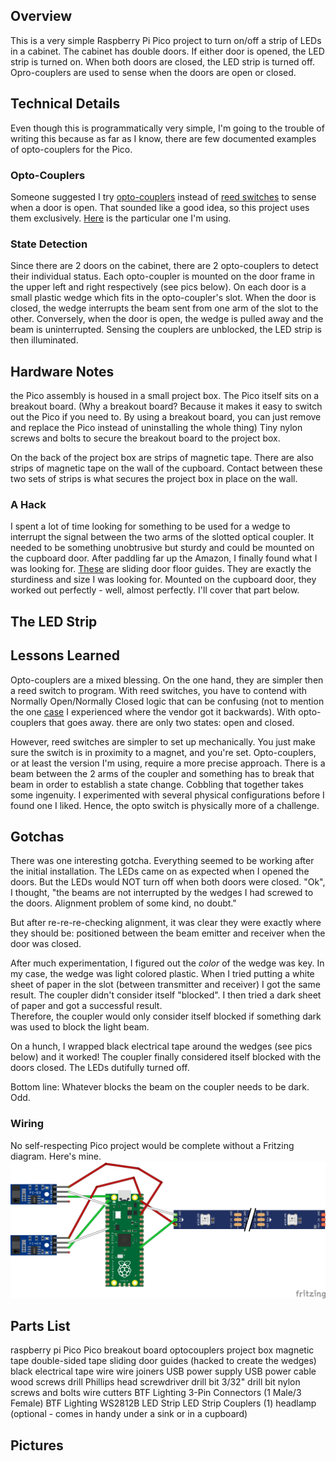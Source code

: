 ## Overview
This is a very simple Raspberry Pi Pico project to turn on/off a strip of LEDs in a cabinet. The cabinet 
has double doors.  If either door is opened, the LED strip is turned on. When both doors are closed, the 
LED strip is turned off. Opro-couplers are used to sense when the doors are open or closed. 

## Technical Details
Even though this is programmatically very simple, I'm going to the trouble of writing this because 
as far as I know, there are few documented examples of opto-couplers for the Pico. 

### Opto-Couplers 
Someone suggested I try [opto-couplers](https://en.wikipedia.org/wiki/Opto-isolator) instead of 
[reed switches](https://en.wikipedia.org/wiki/Reed_switch) to sense when a door is open.  That sounded 
like a good idea, so this project uses them exclusively. [Here](https://www.amazon.com/dp/B08977QFK5?psc=1&ref=ppx_yo2ov_dt_b_product_details) 
is the particular one I'm using.


### State Detection

Since there are 2 doors on the cabinet, there are 2 opto-couplers to detect their individual status. Each 
opto-coupler is mounted on the door frame in the upper left and right respectively (see pics below). On 
each door is a small plastic wedge which fits in the opto-coupler's slot. When the door is closed, the
wedge interrupts the beam sent from one arm of the slot to the other. Conversely, when the door is open,
the wedge is pulled away and the beam is uninterrupted. Sensing the couplers are unblocked, the LED strip
is then illuminated.

## Hardware Notes

the Pico assembly is housed in a small project box. The Pico itself sits on a breakout board. (Why a breakout
board? Because it makes it easy to switch out the Pico if you need to. By using a breakout board, you can just
remove and replace the Pico instead of uninstalling the whole thing) Tiny nylon screws and bolts to secure the
breakout board to the project box.

On the back of the project box are strips of magnetic tape. There are also strips of magnetic tape on the wall
of the cupboard. Contact between these two sets of strips is what secures the project box in place on the wall.


### A Hack

I spent a lot of time looking for something to be used for a wedge to interrupt the signal between the two arms of
the slotted optical coupler. It needed to be something unobtrusive but sturdy and could be mounted on the cupboard
door. After paddling far up the Amazon, I finally found what I was looking for.  [These](https://a.co/d/6UiyFLb) are
sliding door floor guides. They are exactly the sturdiness and size I was looking for. Mounted on the cupboard door,
they worked out perfectly - well, almost perfectly. I'll cover that part below.

## The LED Strip



## Lessons Learned

Opto-couplers are a mixed blessing. On the one hand, they are simpler then a reed switch to program. With reed
switches, you have to contend with Normally Open/Normally Closed logic that can be confusing (not to mention the
one [case](https://github.com/gamename/raspberry-pi-pico-w-mailbox-sensor#fun-with-reedish-switches)
I experienced where the vendor got it backwards). With opto-couplers that goes away. there are only two states: open
and closed.

However, reed switches are simpler to set up mechanically.  You just make sure the switch is in proximity to a magnet,
and you're set.  Opto-couplers, or at least the version I'm using, require a more precise approach.  There is a beam
between the 2 arms of the coupler and something has to break that beam in order to establish a state change. Cobbling
that together takes some ingenuity. I experimented with several physical configurations before I found one I liked.
Hence, the opto switch is physically more of a challenge.

## Gotchas 
There was one interesting gotcha. Everything seemed to be working after the initial installation.  The LEDs came on as
expected when I opened the doors. But the LEDs would NOT turn off when both doors were closed. "Ok", I thought, "the
beams are not interrupted by the wedges I had screwed to the doors. Alignment problem of some kind, no doubt."

But after re-re-re-checking alignment, it was clear they were exactly where they should be: positioned between the
beam emitter and receiver when the door was closed.

After much experimentation, I figured out the *color* of the wedge was key. In my case, the wedge was light colored
plastic. When I tried putting a white sheet of paper in the slot (between transmitter and receiver) I got the same
result. The coupler didn't consider itself "blocked". I then tried a dark sheet of paper and got a successful result.  
Therefore, the coupler would only consider itself blocked if something dark was used to block the light beam.

On a hunch, I wrapped black electrical tape around the wedges (see pics below) and it worked! The coupler finally
considered itself blocked with the doors closed. The LEDs dutifully turned off.

Bottom line: Whatever blocks the beam on the coupler needs to be dark. Odd. 

### Wiring
No self-respecting Pico project would be complete without a Fritzing diagram. Here's mine.
![](.README_images/bc63a642.png)

## Parts List
raspberry pi Pico
Pico breakout board
optocouplers
project box
magnetic tape
double-sided tape
sliding door guides (hacked to create the wedges)
black electrical tape
wire
wire joiners
USB power supply
USB power cable
wood screws
drill
Phillips head screwdriver drill bit
3/32" drill bit
nylon screws and bolts
wire cutters
BTF Lighting 3-Pin Connectors (1 Male/3 Female)
BTF Lighting WS2812B LED Strip
LED Strip Couplers (1)
headlamp (optional - comes in handy under a sink or in a cupboard)


## Pictures






